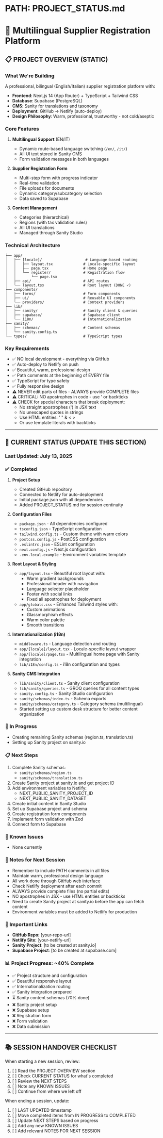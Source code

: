 # PATH: PROJECT_STATUS.md

# 🚀 Multilingual Supplier Registration Platform

## 📋 PROJECT OVERVIEW (STATIC)

### What We're Building
A professional, bilingual (English/Italian) supplier registration platform with:
- **Frontend**: Next.js 14 (App Router) + TypeScript + Tailwind CSS
- **Database**: Supabase (PostgreSQL)
- **CMS**: Sanity for translations and taxonomy
- **Deployment**: GitHub → Netlify (auto-deploy)
- **Design Philosophy**: Warm, professional, trustworthy - not cold/aseptic

### Core Features
1. **Multilingual Support** (EN/IT)
   - Dynamic route-based language switching (`/en/`, `/it/`)
   - All UI text stored in Sanity CMS
   - Form validation messages in both languages

2. **Supplier Registration Form**
   - Multi-step form with progress indicator
   - Real-time validation
   - File uploads for documents
   - Dynamic category/subcategory selection
   - Data saved to Supabase

3. **Content Management**
   - Categories (hierarchical)
   - Regions (with tax validation rules)
   - All UI translations
   - Managed through Sanity Studio

### Technical Architecture
```
├── app/
│   ├── [locale]/                    # Language-based routing
│   │   ├── layout.tsx              # Locale-specific layout
│   │   ├── page.tsx                # Home page
│   │   └── register/               # Registration flow
│   │       └── page.tsx
│   ├── api/                        # API routes
│   └── layout.tsx                  # Root layout (DONE ✓)
├── components/
│   ├── forms/                      # Form components
│   ├── ui/                         # Reusable UI components
│   └── providers/                  # Context providers
├── lib/
│   ├── sanity/                     # Sanity client & queries
│   ├── supabase/                   # Supabase client
│   └── i18n/                       # Internationalization
├── sanity/
│   ├── schemas/                    # Content schemas
│   └── sanity.config.ts
└── types/                          # TypeScript types
```

### Key Requirements
- ✅ NO local development - everything via GitHub
- ✅ Auto-deploy to Netlify on push
- ✅ Beautiful, warm, professional design
- ✅ Path comments at the beginning of EVERY file
- ✅ TypeScript for type safety
- ✅ Fully responsive design
- ⚠️ NEVER edit parts of files - ALWAYS provide COMPLETE files
- ⚠️ CRITICAL: NO apostrophes in code - use &apos; or backticks
- ⚠️ CHECK for special characters that break deployment:
  - No straight apostrophes (') in JSX text
  - No unescaped quotes in strings
  - Use HTML entities: &apos; &quot; &amp; &lt; &gt;
  - Or use template literals with backticks

---

## 📍 CURRENT STATUS (UPDATE THIS SECTION)

### Last Updated: July 13, 2025

### ✅ Completed
1. **Project Setup**
   - Created GitHub repository
   - Connected to Netlify for auto-deployment
   - Initial package.json with all dependencies
   - Added PROJECT_STATUS.md for session continuity

2. **Configuration Files**
   - `package.json` - All dependencies configured
   - `tsconfig.json` - TypeScript configuration
   - `tailwind.config.ts` - Custom theme with warm colors
   - `postcss.config.js` - PostCSS configuration
   - `.eslintrc.json` - ESLint configuration
   - `next.config.js` - Next.js configuration
   - `.env.local.example` - Environment variables template

3. **Root Layout & Styling**
   - `app/layout.tsx` - Beautiful root layout with:
     - Warm gradient backgrounds
     - Professional header with navigation
     - Language selector placeholder
     - Footer with social links
     - Fixed all apostrophes for deployment
   - `app/globals.css` - Enhanced Tailwind styles with:
     - Custom animations
     - Glassmorphism effects
     - Warm color palette
     - Smooth transitions

4. **Internationalization (i18n)**
   - `middleware.ts` - Language detection and routing
   - `app/[locale]/layout.tsx` - Locale-specific layout wrapper
   - `app/[locale]/page.tsx` - Multilingual home page with Sanity integration
   - `lib/i18n/config.ts` - i18n configuration and types

5. **Sanity CMS Integration**
   - `lib/sanity/client.ts` - Sanity client configuration
   - `lib/sanity/queries.ts` - GROQ queries for all content types
   - `sanity.config.ts` - Sanity Studio configuration
   - `sanity/schemas/index.ts` - Schema exports
   - `sanity/schemas/category.ts` - Category schema (multilingual)
   - Started setting up custom desk structure for better content organization

### 🔄 In Progress
- Creating remaining Sanity schemas (region.ts, translation.ts)
- Setting up Sanity project on sanity.io

### 📋 Next Steps
1. Complete Sanity schemas:
   - `sanity/schemas/region.ts`
   - `sanity/schemas/translation.ts`
2. Create Sanity project at sanity.io and get project ID
3. Add environment variables to Netlify:
   - NEXT_PUBLIC_SANITY_PROJECT_ID
   - NEXT_PUBLIC_SANITY_DATASET
4. Create initial content in Sanity Studio
5. Set up Supabase project and schema
6. Create registration form components
7. Implement form validation with Zod
8. Connect form to Supabase

### 🐛 Known Issues
- None currently

### 📝 Notes for Next Session
- Remember to include PATH comments in all files
- Maintain warm, professional design language
- All work done through GitHub web interface
- Check Netlify deployment after each commit
- ALWAYS provide complete files (no partial edits)
- NO apostrophes in JSX - use HTML entities or backticks
- Need to create Sanity project at sanity.io before the app can fetch content
- Environment variables must be added to Netlify for production

### 🔗 Important Links
- **GitHub Repo**: [your-repo-url]
- **Netlify Site**: [your-netlify-url]
- **Sanity Project**: [to be created at sanity.io]
- **Supabase Project**: [to be created at supabase.com]

### 📊 Project Progress: ~40% Complete
- ✅ Project structure and configuration
- ✅ Beautiful responsive layout
- ✅ Internationalization routing
- ✅ Sanity integration prepared
- ⏳ Sanity content schemas (70% done)
- ❌ Sanity project setup
- ❌ Supabase setup
- ❌ Registration form
- ❌ Form validation
- ❌ Data submission

---

## 📚 SESSION HANDOVER CHECKLIST

When starting a new session, review:
1. [ ] Read the PROJECT OVERVIEW section
2. [ ] Check CURRENT STATUS for what's completed
3. [ ] Review the NEXT STEPS
4. [ ] Note any KNOWN ISSUES
5. [ ] Continue from where we left off

When ending a session, update:
1. [ ] LAST UPDATED timestamp
2. [ ] Move completed items from IN PROGRESS to COMPLETED
3. [ ] Update NEXT STEPS based on progress
4. [ ] Add any new KNOWN ISSUES
5. [ ] Add relevant NOTES FOR NEXT SESSION
